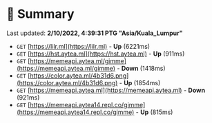 # 📖 Summary
Last updated: **2/10/2022, 4:39:31 PTG "Asia/Kuala_Lumpur"**

- `GET` [https://lilr.ml](https://lilr.ml) - **Up** (6221ms)
- `GET` [https://hst.aytea.ml](https://hst.aytea.ml) - **Up** (911ms)
- `GET` [https://memeapi.aytea.ml/gimme](https://memeapi.aytea.ml/gimme) - **Down** (1418ms)
- `GET` [https://color.aytea.ml/4b31d6.png](https://color.aytea.ml/4b31d6.png) - **Up** (1854ms)
- `GET` [https://memeapi.aytea.ml](https://memeapi.aytea.ml) - **Down** (921ms)
- `GET` [https://memeapi.aytea14.repl.co/gimme](https://memeapi.aytea14.repl.co/gimme) - **Up** (815ms)

